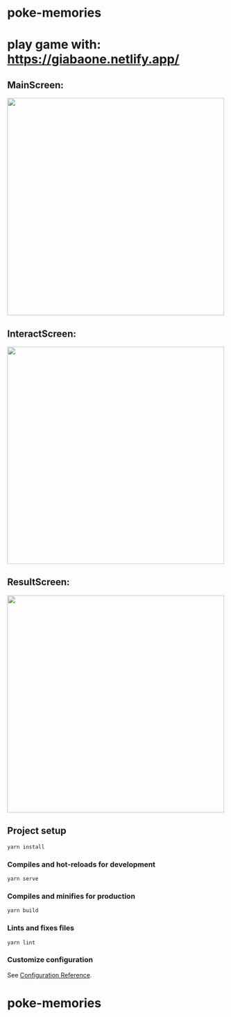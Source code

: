 # poke-memories

# play game with: https://giabaone.netlify.app/

## MainScreen:
<img width="500" src="../poke-memories/src/assets/images/rs/MainScreen.png">

## InteractScreen:
<img width="500"  src="../poke-memories/src/assets/images/rs/InteractSreen.png">

## ResultScreen:
<img width="500" src="../poke-memories/src/assets/images/rs/ResultScreen.png">


## Project setup
```
yarn install
```

### Compiles and hot-reloads for development
```
yarn serve
```

### Compiles and minifies for production
```
yarn build
```

### Lints and fixes files
```
yarn lint
```

### Customize configuration
See [Configuration Reference](https://cli.vuejs.org/config/).
# poke-memories
